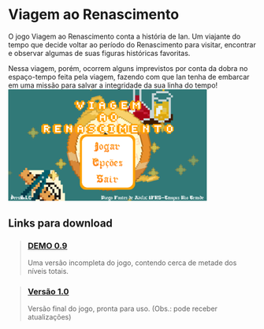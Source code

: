 
# Viagem ao Renascimento

O jogo Viagem ao Renascimento conta a história de Ian. Um viajante do tempo que decide voltar ao período do Renascimento para visitar, encontrar e observar algumas de suas figuras históricas favoritas.
 
Nessa viagem, porém, ocorrem alguns imprevistos por conta da dobra no espaço-tempo feita pela viagem, fazendo com que Ian tenha de embarcar em uma missão para salvar a integridade da sua linha do tempo!
<img src="./README-Installer_Files/Menu.png" width="80%" alt="Screenshot do menu principal na versão 1.0" />

## Links para download

>### [DEMO 0.9](https://github.com/DarkPixel100/DevJogosEnsinoHist/blob/master/README-Installer_Files/Viagem%20ao%20Renascimento%20DEMO%20-%20Instalador.exe?raw=true)
>
> Uma versão incompleta do jogo, contendo cerca de metade dos níveis totais.

>### [Versão 1.0](https://github.com/DarkPixel100/DevJogosEnsinoHist/blob/master/README-Installer_Files/Viagem%20ao%20Renascimento%20-%20Instalador.exe?raw=true)
>
>Versão final do jogo, pronta para uso. (Obs.: pode receber atualizações)
